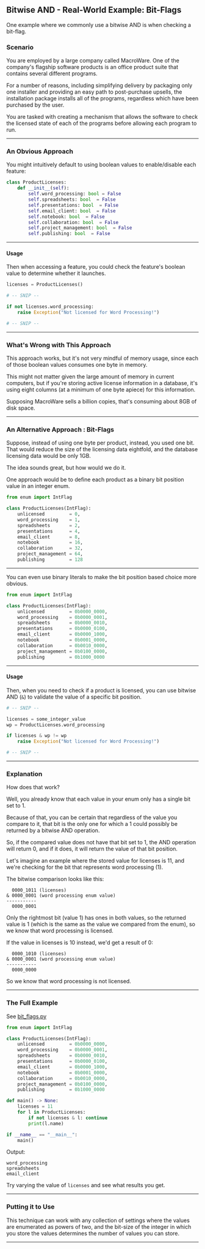 ## Bitwise AND - Real-World Example: Bit-Flags

One example where we commonly use a bitwise AND is when checking a bit-flag.

### Scenario

You are employed by a large company called MacroWare. One of the company's
flagship software products is an office product suite that contains 
several different programs.

For a number of reasons, including simplifying delivery by packaging only 
one installer and providing an easy path to post-purchase upsells, the 
installation package installs all of the programs, regardless which have 
been purchased by the user.

You are tasked with creating a mechanism that allows the software to check 
the licensed state of each of the programs before allowing each program to 
run.

---

### An Obvious Approach

You might intuitively default to using boolean values to enable/disable 
each feature:

```python
class ProductLicenses:
    def __init__(self):
        self.word_processing: bool = False
        self.spreadsheets: bool  = False
        self.presentations: bool  = False
        self.email_client: bool  = False
        self.notebook: bool  = False
        self.collaboration: bool  = False
        self.project_management: bool  = False
        self.publishing: bool  = False
```

---

#### Usage

Then when accessing a feature, you could check the feature's boolean value 
to determine whether it launches.

```python
licenses = ProductLicenses()

# -- SNIP --

if not licenses.word_processing:
    raise Exception("Not licensed for Word Processing!")

# -- SNIP --
```

---

### What's Wrong with This Approach

This approach works, but it's not very mindful of memory usage, since each 
of those boolean values consumes one byte in memory.

This might not matter given the large amount of memory in current 
computers, but if you're storing active license information in a database, 
it's using eight columns (at a minimum of one byte apiece) for this 
information.

Supposing MacroWare sells a billion copies, that's consuming about 8GB of 
disk space.

---

### An Alternative Approach : Bit-Flags

Suppose, instead of using one byte per product, instead, you used one bit. 
That would reduce the size of the licensing data eightfold, and the 
database licensing data would be only 1GB.

The idea sounds great, but how would we do it.

One approach would be to define each product as a binary bit position 
value in an integer enum.

```python
from enum import IntFlag

class ProductLicenses(IntFlag):
    unlicensed         = 0,
    word_processing    = 1,
    spreadsheets       = 2,
    presentations      = 4,
    email_client       = 8,
    notebook           = 16,
    collaboration      = 32,
    project_management = 64,
    publishing         = 128
```

---

You can even use binary literals to make the bit position based choice 
more obvious.

```python
from enum import IntFlag

class ProductLicenses(IntFlag):
    unlicensed         = 0b0000_0000,
    word_processing    = 0b0000_0001,
    spreadsheets       = 0b0000_0010,
    presentations      = 0b0000_0100,
    email_client       = 0b0000_1000,
    notebook           = 0b0001_0000,
    collaboration      = 0b0010_0000,
    project_management = 0b0100_0000,
    publishing         = 0b1000_0000
```

---

#### Usage

Then, when you need to check if a product is licensed, you can use bitwise 
AND (`&`) to validate the value of a specific bit position.

```python
# -- SNIP --

licenses = some_integer_value
wp = ProductLicenses.word_processing

if licenses & wp != wp
    raise Exception("Not licensed for Word Processing!")

# -- SNIP --
```

---

### Explanation

How does that work?

Well, you already know that each value in your enum only has a single bit 
set to 1.

Because of that, you can be certain that regardless of the value you 
compare to it, that bit is the only one for which a 1 could possibly be 
returned by a bitwise AND operation.

So, if the compared value does not have that bit set to 1, the AND 
operation will return 0, and if it does, it will return the value of that 
bit position.

Let's imagine an example where the stored value for licenses is 11, and 
we're checking for the bit that represents word processing (1).

The bitwise comparison looks like this:

```
  0000_1011 (licenses)
& 0000_0001 (word processing enum value)
-----------
  0000_0001
```

Only the rightmost bit (value 1) has ones in both values, so the returned 
value is 1 (which is the same as the value we compared from the enum), so 
we know that word processing is licensed.

If the value in licenses is 10 instead, we'd get a result of 0:

```
  0000_1010 (licenses)
& 0000_0001 (word processing enum value)
-----------
  0000_0000
```

So we know that word processing is not licensed.

---

### The Full Example

See [bit_flags.py](./12_bit_flags.py)

```python
from enum import IntFlag

class ProductLicenses(IntFlag):
    unlicensed         = 0b0000_0000,
    word_processing    = 0b0000_0001,
    spreadsheets       = 0b0000_0010,
    presentations      = 0b0000_0100,
    email_client       = 0b0000_1000,
    notebook           = 0b0001_0000,
    collaboration      = 0b0010_0000,
    project_management = 0b0100_0000,
    publishing         = 0b1000_0000

def main() -> None:
    licenses = 11
    for l in ProductLicenses:
        if not licenses & l: continue
        print(l.name)

if __name__ == "__main__":
    main()
```

Output:

```
word_processing
spreadsheets
email_client
```

Try varying the value of `licenses` and see what results you get.

---

### Putting it to Use

This technique can work with any collection of settings where the values 
are enumerated as powers of two, and the bit-size of the integer in which 
you store the values determines the number of values you can store.

---
